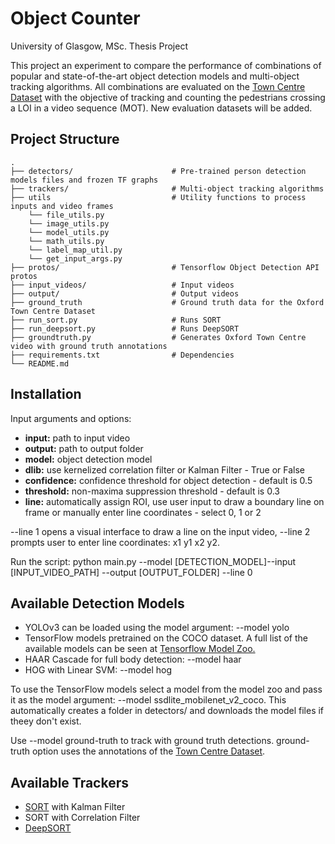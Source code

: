 # Object Counter

University of Glasgow, MSc. Thesis Project

This project an experiment to compare the performance of combinations of popular and state-of-the-art object detection models and multi-object tracking algorithms. All combinations are evaluated on the [Town Centre Dataset](http://www.robots.ox.ac.uk/~lav/Research/Projects/2009bbenfold_headpose/project.html) with the objective of tracking and counting the pedestrians crossing a LOI in a video sequence (MOT). New evaluation datasets will be added.

## Project Structure

    .
    ├── detectors/                      # Pre-trained person detection models files and frozen TF graphs
    ├── trackers/                       # Multi-object tracking algorithms
    ├── utils                           # Utility functions to process inputs and video frames
        └── file_utils.py
        └── image_utils.py
        └── model_utils.py                          
        └── math_utils.py
        └── label_map_util.py                  
        └── get_input_args.py
    ├── protos/                         # Tensorflow Object Detection API protos
    ├── input_videos/                   # Input videos
    ├── output/                         # Output videos                         
    ├── ground_truth                    # Ground truth data for the Oxford Town Centre Dataset
    ├── run_sort.py                     # Runs SORT
    ├── run_deepsort.py                 # Runs DeepSORT
    ├── groundtruth.py                  # Generates Oxford Town Centre video with ground truth annotations
    ├── requirements.txt                # Dependencies
    └── README.md

## Installation

Input arguments and options:
- **input:** path to input video
- **output:** path to output folder
- **model:** object detection model 
- **dlib:** use kernelized correlation filter or Kalman Filter - True or False 
- **confidence:** confidence threshold for object detection - default is 0.5 
- **threshold:** non-maxima suppression threshold - default is 0.3
- **line:** automatically assign ROI, use user input to draw a boundary line on frame or manually enter line coordinates - select 0, 1 or 2

--line 1 opens a visual interface to draw a line on the input video, --line 2 prompts user to enter line coordinates: x1 y1 x2 y2.

Run the script:
python main.py --model [DETECTION_MODEL]--input [INPUT_VIDEO_PATH] --output [OUTPUT_FOLDER] --line 0

## Available Detection Models
- YOLOv3 can be loaded using the model argument: --model yolo
- TensorFlow models pretrained on the COCO dataset. A full list of the available models can be seen at [Tensorflow Model Zoo.](https://github.com/tensorflow/models/blob/master/research/object_detection/g3doc/detection_model_zoo.md)
- HAAR Cascade for full body detection: --model haar
- HOG with Linear SVM: --model hog

To use the TensorFlow models select a model from the model zoo and pass it as the model argument: --model ssdlite_mobilenet_v2_coco. This automatically creates a folder in detectors/ and downloads the model files if theey don't exist.

Use --model ground-truth to track with ground truth detections. ground-truth option uses the annotations of the [Town Centre Dataset](https://www.robots.ox.ac.uk/ActiveVision/Research/Projects/2009bbenfold_headpose/project.html).

## Available Trackers
- [SORT](https://arxiv.org/abs/1602.00763) with Kalman Filter
- SORT with Correlation Filter
- [DeepSORT](https://arxiv.org/abs/1703.07402)

